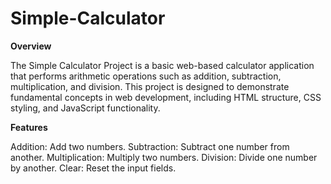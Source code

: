 # Simple-Calculator

**Overview**

The Simple Calculator Project is a basic web-based calculator application that performs arithmetic operations such as addition, subtraction, multiplication, and division. This project is designed to demonstrate fundamental concepts in web development, including HTML structure, CSS styling, and JavaScript functionality.

**Features**

Addition: Add two numbers.
Subtraction: Subtract one number from another.
Multiplication: Multiply two numbers.
Division: Divide one number by another.
Clear: Reset the input fields.
